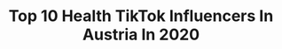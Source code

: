 ---
title: Top 10 Health TikTok Influencers In Austria In 2020
description: >-
  Find top health TikTok influencers in Austria in 2020. Most popular hashtags: #breakfast #healthy #healthyfood #healthyrecipe.
platform: TikTok
profiles:
  - username: "vegaliciouslyeva"
    fullname: >-
      vegaliciouslyeva 
    location: "Austria"
    followers: 30067
    engagement: 691
    commentsToLikes: 0.027302
    id: ck8fayzbb4pvb0j781aatu5db
    verified: false
    hashtags: "#vegandinner, #risotto, #pralinen, #veganhumor"
  - username: "cookinglatina"
    fullname: >-
      nicoleschubert
    location: "Austria"
    followers: 5492
    engagement: 348
    commentsToLikes: 0.040058
    id: ck9ekx6tw86bc0j78cc9i52iv
    verified: false
    hashtags: "#herzen, #apfelrosenmuffin, #jlovibes, #bankpose"
  - username: "sofiyaakb"
    fullname: >-
      𝘚𝘰𝘧𝘪𝘺𝘢 🦦
    location: "Austria"
    followers: 4885
    engagement: 1256
    commentsToLikes: 0.008942
    id: ck9c08tp2o5zt0j78a2xp99mk
    verified: false
    hashtags: "#stayathome, #vlog, #friends, #inmyroom"
  - username: "marikathi16"
    fullname: >-
      Marikathi
    location: "Austria"
    followers: 64143
    engagement: 1236
    commentsToLikes: 0.009308
    id: cka6o4fdne1kn0i78b69l94ds
    verified: false
    hashtags: "#shorty, #ebay, #microgreens, #flighthouse"
  - username: "glow.grwmm"
    fullname: >-
      anna✨
    location: "Austria"
    followers: 39356
    engagement: 2414
    commentsToLikes: 0.030918
    id: ckac9cqh2g1bi0i78kgveqaaa
    verified: false
    hashtags: "#draft, #idewcare, #foryoupage, #dayinmylife"
  - username: "tonyzchen"
    fullname: >-
      Tony Z. Chen
    location: "Austria"
    followers: 18337
    engagement: 995
    commentsToLikes: 0.018640
    id: ck9kdv0axw1440j78dqf9na5u
    verified: false
    hashtags: "#homemade, #familyrecipe, #homerecipe, #bamboo"
  - username: "saomaile"
    fullname: >-
      Saomai
    location: "Austria"
    followers: 58530
    engagement: 1645
    commentsToLikes: 0.015955
    id: ck8vuzts5kdoz0j781kilnzkc
    verified: false
    hashtags: "#support, #peanutbutter, #squirrel, #inspiration"
  - username: "happyjumpytravel"
    fullname: >-
      Marie Lou
    location: "Austria"
    followers: 5307
    engagement: 665
    commentsToLikes: 0.019817
    id: ck9ka93mvgbki0j789wksf8bu
    verified: false
    hashtags: "#catmansion, #tiktokvienna, #kuschelzeit, #sayhi"
  - username: "vivianereinhardt"
    fullname: >-
      Viviane Reinhardt
    location: "Austria"
    followers: 21990
    engagement: 633
    commentsToLikes: 0.017940
    id: cka0k7oiclg2z0i788fb0dcxu
    verified: false
    hashtags: "#cardcollection, #pamelaxnakd, #travelbuddy, #cherryblossom"
  - username: "lily_mony"
    fullname: >-
      LILY
    location: "Austria"
    followers: 19588
    engagement: 443
    commentsToLikes: 0.043316
    id: cka65s29ped6k0i78jtorv6xt
    verified: false
    hashtags: "#castle, #nichtverdient, #clubs, #djadja"
---